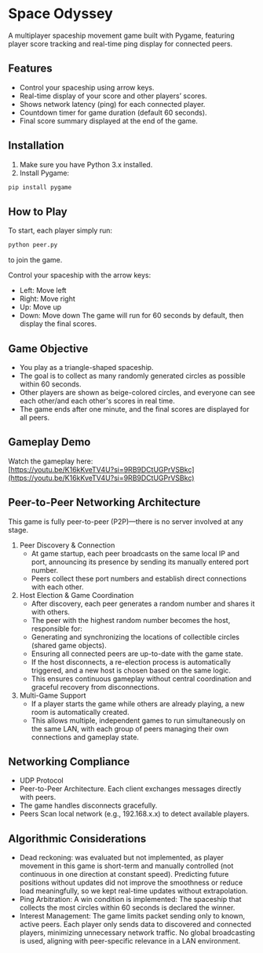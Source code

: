 # Space Odyssey

A multiplayer spaceship movement game built with Pygame, featuring player score tracking and real-time ping display for connected peers.

## Features
- Control your spaceship using arrow keys.
- Real-time display of your score and other players’ scores.
- Shows network latency (ping) for each connected player.
- Countdown timer for game duration (default 60 seconds).
- Final score summary displayed at the end of the game.

## Installation
1. Make sure you have Python 3.x installed.
2. Install Pygame:

```bash
pip install pygame
```

## How to Play
To start, each player simply run:
```bash
python peer.py
```
to join the game.

Control your spaceship with the arrow keys:
- Left: Move left
- Right: Move right 
- Up: Move up 
- Down: Move down
The game will run for 60 seconds by default, then display the final scores.

## Game Objective
- You play as a triangle-shaped spaceship. 
- The goal is to collect as many randomly generated circles as possible within 60 seconds. 
- Other players are shown as beige-colored circles, and everyone can see each other/and each other's scores in real time. 
- The game ends after one minute, and the final scores are displayed for all peers.

## Gameplay Demo
Watch the gameplay here:  
[https://youtu.be/K16kKveTV4U?si=9RB9DCtUGPrVSBkc](https://youtu.be/K16kKveTV4U?si=9RB9DCtUGPrVSBkc)

## Peer-to-Peer Networking Architecture
This game is fully peer-to-peer (P2P)—there is no server involved at any stage.
1. Peer Discovery & Connection
   - At game startup, each peer broadcasts on the same local IP and port, announcing its presence by sending its manually entered port number. 
   - Peers collect these port numbers and establish direct connections with each other.
2. Host Election & Game Coordination
   - After discovery, each peer generates a random number and shares it with others.
   - The peer with the highest random number becomes the host, responsible for:
   - Generating and synchronizing the locations of collectible circles (shared game objects). 
   - Ensuring all connected peers are up-to-date with the game state. 
   - If the host disconnects, a re-election process is automatically triggered, and a new host is chosen based on the same logic. 
   - This ensures continuous gameplay without central coordination and graceful recovery from disconnections.
3. Multi-Game Support
   - If a player starts the game while others are already playing, a new room is automatically created.
   - This allows multiple, independent games to run simultaneously on the same LAN, with each group of peers managing their own connections and gameplay state.

## Networking Compliance
- UDP Protocol
- Peer-to-Peer Architecture. Each client exchanges messages directly with peers.
- The game handles disconnects gracefully.
- Peers Scan local network (e.g., 192.168.x.x) to detect available players.

## Algorithmic Considerations
- Dead reckoning: was evaluated but not implemented, as player movement in this game is short-term and manually controlled (not continuous in one direction at constant speed). Predicting future positions without updates did not improve the smoothness or reduce load meaningfully, so we kept real-time updates without extrapolation.
- Ping Arbitration: A win condition is implemented:
The spaceship that collects the most circles within 60 seconds is declared the winner.
- Interest Management: The game limits packet sending only to known, active peers. Each player only sends data to discovered and connected players, minimizing unnecessary network traffic.
No global broadcasting is used, aligning with peer-specific relevance in a LAN environment.